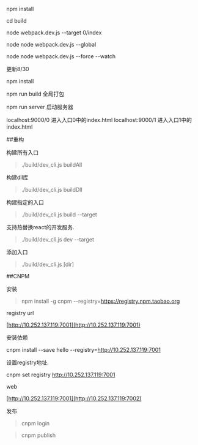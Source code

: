 npm install

cd build

node webpack.dev.js --target 0/index



node node webpack.dev.js --global

node node webpack.dev.js --force --watch


更新8/30

npm install

npm run build  全局打包

npm run server 启动服务器

localhost:9000/0  进入入口0中的index.html
localhost:9000/1  进入入口1中的index.html



##重构

构建所有入口
>./build/dev_cli.js buildAll

构建dll库
>./build/dev_cli.js buildDll

构建指定的入口
>./build/dev_cli.js build --target

支持热替换react的开发服务.
>./build/dev_cli.js dev --target

添加入口
>./build/dev_cli.js [dir]


##CNPM

安装

>npm install -g cnpm --registry=https://registry.npm.taobao.org

registry url

[http://10.252.137.119:7001](http://10.252.137.119:7001)

安装依赖

>
cnpm install --save hello --registry=http://10.252.137.119:7001

设置registry地址.

>
cnpm set registry http://10.252.137.119:7001

web

[http://10.252.137.119:7001](http://10.252.137.119:7002)

发布

> cnpm login

> cnpm publish